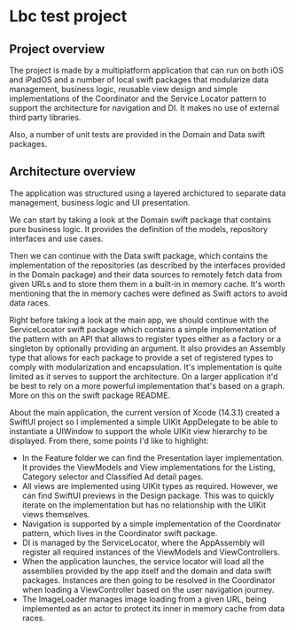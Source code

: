 # Lbc test project

## Project overview

The project is made by a multiplatform application that can run on both iOS and iPadOS and a number of local swift packages that modularize data management, business logic, reusable view design and simple implementations of the Coordinator and the Service Locator pattern to support the architecture for navigation and DI. It makes no use of external third party libraries.

Also, a number of unit tests are provided in the Domain and Data swift packages.

## Architecture overview

The application was structured using a layered archictured to separate data management, business logic and UI presentation.

We can start by taking a look at the Domain swift package that contains pure business logic. It provides the definition of the models, repository interfaces and use cases.

Then we can continue with the Data swift package, which contains the implementation of the repositories (as described by the interfaces provided in the Domain package) and their data sources to remotely fetch data from given URLs and to store them them in a built-in in memory cache. It's worth mentioning that the in memory caches were defined as Swift actors to avoid data races.

Right before taking a look at the main app, we should continue with the ServiceLocator swift package which contains a simple implementation of the pattern with an API that allows to register types either as a factory or a singleton by optionally providing an argument. It also provides an Assembly type that allows for each package to provide a set of registered types to comply with modularization and encapsulation. It's implementation is quite limited as it serves to support the architecture. On a larger application it'd be best to rely on a more powerful implementation that's based on a graph. More on this on the swift package README.

About the main application, the current version of Xcode (14.3.1) created a SwiftUI project so I implemented a simple UIKit AppDelegate to be able to instantiate a UIWindow to support the whole UIKit view hierarchy to be displayed. From there, some points I'd like to highlight:

* In the Feature folder we can find the Presentation layer implementation. It provides the ViewModels and View implementations for the Listing, Category selector and Classified Ad detail pages.
* All views are implemented using UIKit types as required. However, we can find SwiftUI previews in the Design package. This was to quickly iterate on the implementation but has no relationship with the UIKit views themselves.
* Navigation is supported by a simple implementation of the Coordinator pattern, which lives in the Coordinator swift package.
* DI is managed by the ServiceLocator, where the AppAssembly will register all required instances of the ViewModels and ViewControllers.
* When the application launches, the service locator will load all the assemblies provided by the app itself and the domain and data swift packages. Instances are then going to be resolved in the Coordinator when loading a ViewController based on the user navigation journey.
* The ImageLoader manages image loading from a given URL, being implemented as an actor to protect its inner in memory cache from data races. 
